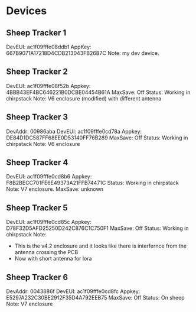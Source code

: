 # Devices


## Sheep Tracker 1
DevEUI: ac1f09fffe08ddb1
AppKey: 667B9071A17218D4CDB213043FB26B7C
Note: my dev device.

## Sheep Tracker 2
DevEUI: ac1f09fffe08f52b
Appkey: 4BBB43EF4BC646221B0DCBE04454B61A
MaxSave: Off
Status: Working in chirpstack
Note: V6 enclosure (modified) with different antenna

## Sheep Tracker 3
DevAddr: 00986aba
DevEUI: ac1f09fffe0cd78a
Appkey: DE84D1DC587FF68EE0D53140FF76B289
MaxSave: Off
Status: Working in chirpstack
Note: V6 enclosure

## Sheep Tracker 4
DevEUI: ac1f09fffe0cd8b6
Appkey: F8B2BECC701FE6E49373A21FFB74471C
Status: Working in chirpstack
Note: V7 enclosure.
MaxSave: unknown

## Sheep Tracker 5
DevEUI: ac1f09fffe0cd85c
Appkey: D78F32D5AFD25250D242C876C1C750F1
MaxSave: Off
Status: Working in chirpstack
Note: 
- This is the v4.2 enclosure and it looks like there is interfernce from the antenna crossing the PCB
- Now with short antenna for lora

## Sheep Tracker 6
DevAddr: 0043886f
DevEUI: ac1f09fffe0cd8fc
Appkey: E5297A232C30BE2912F35D4A792EEB75
MaxSave: Off
Status: On sheep
Note: V7 enclosure